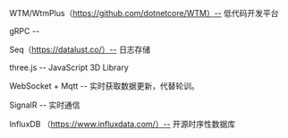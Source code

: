 WTM/WtmPlus（https://github.com/dotnetcore/WTM）-- 低代码开发平台

gRPC -- 

Seq（https://datalust.co/）-- 日志存储

three.js -- JavaScript 3D Library

WebSocket + Mqtt -- 实时获取数据更新，代替轮训。

SignalR -- 实时通信

InfluxDB （https://www.influxdata.com/）-- 开源时序性数据库